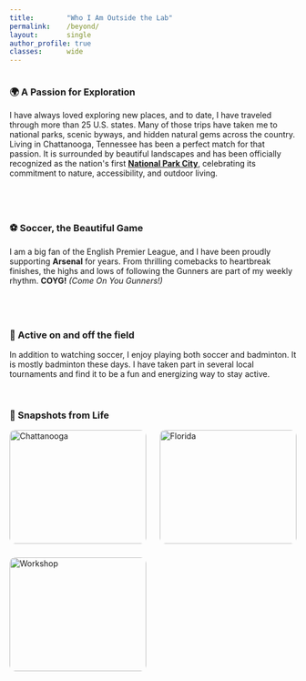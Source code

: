 ```yaml
---
title:        "Who I Am Outside the Lab"
permalink:    /beyond/
layout:       single
author_profile: true
classes:      wide
---
```


<style>
.outside-row {
  display: flex;
  flex-wrap: wrap;
  align-items: flex-start;
  gap: 1.5rem;
  margin-bottom: 2.5rem;
}
.outside-row .text {
  flex: 1 1 60%;
}
.outside-row img {
  max-width: 100px;
  height: auto;
  object-fit: contain;
  border-radius: 6px;
}
  
.photo-gallery {
  display: grid;
  grid-template-columns: repeat(auto-fill, minmax(220px, 1fr));
  gap: 1.5rem;
  margin-bottom: 3rem;
}

.photo-item {
  border-radius: 10px;
  overflow: hidden;
  transition: box-shadow 0.3s ease, transform 0.3s ease;
}

.photo-item:hover {
  box-shadow: 0 0 0 4px rgba(0, 123, 255, 0.25); 
  transform: scale(1.03);
}

.photo-item img {
  width: 100%;
  height: 200px; 
  object-fit: cover;
  border-radius: 8px;
  display: block;
  transition: transform 0.3s ease;
}
  
</style>

<div class="outside-row">
  <div class="text">
    <h3>🌍 A Passion for Exploration</h3>
    <p>I have always loved exploring new places, and to date, I have traveled through more than 25 U.S. states. Many of those trips have taken me to national parks, scenic byways, and hidden natural gems across the country. Living in Chattanooga, Tennessee has been a perfect match for that passion. It is surrounded by beautiful landscapes and has been officially recognized as the nation's first <a href="https://chattanooga.gov/stay-informed/latest-news/its-official-chattanooga-becomes-first-national-park-city-north-america"><strong>National Park City</strong></a>, celebrating its commitment to nature, accessibility, and outdoor living.</p>
  </div>
</div>

<div class="outside-row">
  <div class="text">
    <h3>⚽ Soccer, the Beautiful Game</h3>
    <p>I am a big fan of the English Premier League, and I have been proudly supporting <strong>Arsenal</strong> for years. From thrilling comebacks to heartbreak finishes, the highs and lows of following the Gunners are part of my weekly rhythm. <strong>COYG!</strong> <em>(Come On You Gunners!)</em></p>
  </div>
</div>

<div class="outside-row">
  <div class="text">
    <h3>🏸 Active on and off the field</h3>
    <p>In addition to watching soccer, I enjoy playing both soccer and badminton. It is mostly badminton these days. I have taken part in several local tournaments and find it to be a fun and energizing way to stay active.</p>
  </div>
</div>

<h3>📸 Snapshots from Life</h3>
<div class="photo-gallery">
  <div class="photo-item"><img src="{{ '/images/chattanooga.jpg' | relative_url }}" alt="Chattanooga"></div>
  <div class="photo-item"><img src="{{ '/images/florida.jpg' | relative_url }}" alt="Florida"></div>
  <div class="photo-item"><img src="{{ '/images/workshop.jpg' | relative_url }}" alt="Workshop"></div>
</div>
